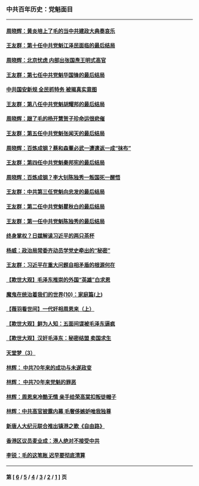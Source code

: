 ### 中共百年历史：党魁面目
---
#### [周晓辉：黄炎培上了毛的当中共建政大典奏哀乐](../../pages/nf1176107/n12942780.md?05140430) 
#### [王友群：第十任中共党魁江泽民面临的最后结局](../../pages/nf1176107/n12933748.md?05140430) 
#### [周晓辉：北京忧虑 内部出张国焘王明式高官](../../pages/nf1176107/n12931709.md?05140430) 
#### [王友群：第七任中共党魁华国锋的最后结局](../../pages/nf1176107/n12918457.md?05140430) 
#### [中共国安新规 全民抓特务 被揭真实意图](../../pages/nf1176107/n12911615.md?05140430) 
#### [王友群：第八任中共党魁胡耀邦的最后结局](../../pages/nf1176107/n12902918.md?05140430) 
#### [周晓辉：跟了毛的杨开慧贺子珍命运很悲催](../../pages/nf1176107/n12877804.md?05140430) 
#### [王友群：第五任中共党魁张闻天的最后结局](../../pages/nf1176107/n12865420.md?05140430) 
#### [周晓辉：百炼成钢？蔡和森董必武一遭遣返一成“抹布”](../../pages/nf1176107/n12854806.md?05140430) 
#### [王友群：第四任中共党魁秦邦宪的最后结局](../../pages/nf1176107/n12855290.md?05140430) 
#### [周晓辉：百炼成钢？李大钊陈独秀一叛国死一醒悟](../../pages/nf1176107/n12847981.md?05140430) 
#### [王友群：中共第三任党魁向忠发的最后结局](../../pages/nf1176107/n12840390.md?05140430) 
#### [王友群：第二任中共党魁瞿秋白的最后结局](../../pages/nf1176107/n12824710.md?05140430) 
#### [王友群：第一任中共党魁陈独秀的最后结局](../../pages/nf1176107/n12809869.md?05140430) 
#### [终身掌权？日媒解读习近平的两只茶杯](../../pages/nf1176107/n12805064.md?05140430) 
#### [杨威：政治局常委齐动员学党史牵出的“秘密”](../../pages/nf1176107/n12764642.md?05140430) 
#### [王友群：习近平在重大问题自相矛盾的根源何在](../../pages/nf1176107/n12499563.md?05140430) 
#### [【欺世大观】毛泽东推崇的外国“英雄”白求恩](../../pages/nf1176107/n12362005.md?05140430) 
#### [魔鬼在统治着我们的世界(10)：家庭篇(上)](../../pages/nf1176107/n10435448.md?05140430) 
#### [【薇羽看世间】一代奸相周恩来（上）](../../pages/nf1176107/n12401109.md?05140430) 
#### [【欺世大观】鲜为人知：五面间谍被毛泽东逼疯](../../pages/nf1176107/n12358513.md?05140430) 
#### [【欺世大观】汉奸毛泽东：秘密结盟 卖国求生](../../pages/nf1176107/n12356888.md?05140430) 
#### [天堂梦（3）](../../pages/nf1176107/n11798321.md?05140430) 
#### [林辉： 中共70年来的成功与未遂政变](../../pages/nf1176107/n11559430.md?05140430) 
#### [林辉： 中共70年来党魁的罪恶](../../pages/nf1176107/n11555284.md?05140430) 
#### [林辉：周恩来冷酷无情 亲手给荣高棠扣叛徒帽子](../../pages/nf1176107/n11428903.md?05140430) 
#### [林辉：中共高官披露内幕 毛奢侈嫉妒唯我独尊](../../pages/nf1176107/n11403595.md?05140430) 
#### [新唐人大纪元联合推出镇港之歌《自由路》](../../pages/nf1176107/n11358327.md?05140430) 
#### [香港区议员麦业成：港人绝对不接受中共](../../pages/nf1176107/n11357422.md?05140430) 
#### [李锐：毛的这笔账 迟早要彻底清算](../../pages/nf1176107/n11054514.md?05140430) 

---
#### 第 [ [6](./6.md?05140430) / [5](./5.md?05140430) / [4](./4.md?05140430) / [3](./3.md?05140430) / [2](./2.md?05140430) / [1](./1.md?05140430) ] 页
